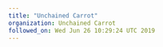 ```yaml
---
title: "Unchained Carrot"
organization: Unchained Carrot
followed_on: Wed Jun 26 10:29:24 UTC 2019
---
```

